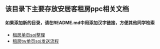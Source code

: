 ## 该目录下主要存放安居客租房ppc相关文档

#### 如果添加新的目录，请在README.md中用添加汉字链接，方便其他同学检索

* [租房单页soj整理](page)
* [租房tw单页soj发送流程](tw_send_soj)
